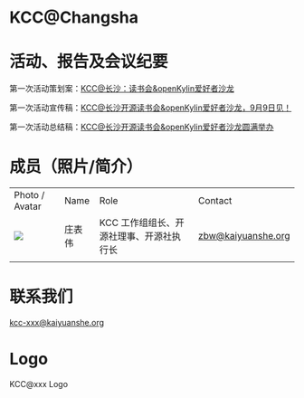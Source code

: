 # KCC@Changsha

# 活动、报告及会议纪要

第一次活动策划案：[KCC@长沙：读书会&openKylin爱好者沙龙][1]

第一次活动宣传稿：[KCC@长沙开源读书会&openKylin爱好者沙龙，9月9日见！][2]

第一次活动总结稿：[KCC@长沙开源读书会&openKylin爱好者沙龙圆满举办][3]

# 成员（照片/简介）

|     |     |     |     |
| --- | --- | --- | --- |
| Photo / Avatar | Name | Role | Contact |
| ![](https://kaiyuanshe.cn/api/lark/file/WU7xbn4yyo5HdLxTtx9co3D6n8P) | 庄表伟 | KCC 工作组组长、开源社理事、开源社执行长 | zbw@kaiyuanshe.org |
|     |     |     |     |

# 联系我们

kcc-xxx@kaiyuanshe.org

# Logo

KCC@xxx Logo

[1]: https://sa2pr3yxigp.feishu.cn/docx/FjdedKPk0o5v9xxro6yc7KLunqb
[2]: https://sa2pr3yxigp.feishu.cn/docx/JOfPdEzZHoFqnGxF9w9cMeKHneh
[3]: https://sa2pr3yxigp.feishu.cn/docx/OYsAdQZvyo93mbxgFvIc0EAqn1p